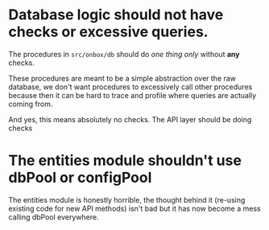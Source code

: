 
# Database logic should not have checks or excessive queries.

The procedures in `src/onbox/db` should do *one thing only* without **any** checks.

These procedures are meant to be a simple abstraction over the raw database,
we don't want procedures to excessively call other procedures because then
it can be hard to trace and profile where queries are actually coming from.

And yes, this means absolutely no checks. The API layer should be doing checks

# The entities module shouldn't use dbPool or configPool

The entities module is honestly horrible,
the thought behind it (re-using existing code for new API methods) isn't bad but
it has now become a mess calling dbPool everywhere.
